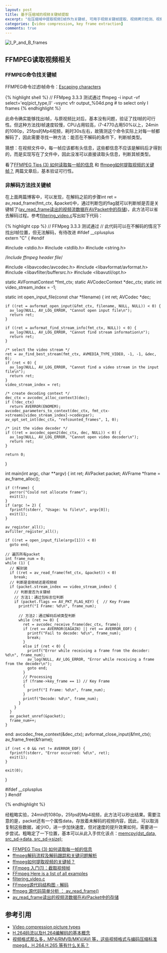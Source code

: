 ```yaml
---
layout: post
title: 基于压缩域的视频关键帧提取
excerpt: "在压缩域中提取视频I帧作为关键帧, 可用于视频关键帧提取、视频拷贝检测、视频检索等应用中."
categories: [video compression, key frame extraction]
comments: true
---
```


![I_P_and_B_frames](https://upload.wikimedia.org/wikipedia/commons/6/64/I_P_and_B_frames.svg "A sequence of video frames, consisting of two keyframes (I), one forward-predicted frame (P) and one bi-directionally predicted frame (B).
")

## FFMPEG读取视频相关

### FFMPEG命令找关键帧

FFMPEG命令过滤I帧命令：[Escaping characters](https://trac.ffmpeg.org/wiki/FilteringGuide#Escapingcharacters)

{% highlight shell %}
// FFMpeg 3.3.3 测试通过
ffmpeg -i input -vf select='eq(pict_type\,I)' -vsync vfr output_%04d.png        # to select only I frames
{% endhighlight %}

此命令确实能够找出I帧，与原视频比对后，基本没有问题，验证了找I帧的可行性。但这种方法找I帧速度较慢，CPU占用较高，i7-4770占用50%以上，24min的1080p，25fps的Mp4视频，耗时30s左右，故猜测这个命令实际上对每一帧都解码了，因此需要寻找一种方法：能否在不解码的条件下，判断帧类型。

猜想：在视频文件中，每一帧应该都有头信息，这些都信息不应该是解码后才得到的，而是实现写在了文件中，因此没准可以直接读取头信息，判断其帧类型。

看了[FFMPEG Tips (3) 如何读取每一帧的信息](http://ticktick.blog.51cto.com/823160/1872008) 和 [ffmpeg如何提取视频的关键帧？](http://www.dewen.net.cn/q/725/ffmpeg%E5%A6%82%E4%BD%95%E6%8F%90%E5%8F%96%E8%A7%86%E9%A2%91%E7%9A%84%E5%85%B3%E9%94%AE%E5%B8%A7%EF%BC%9F) 两篇文章后，基本验证可行性。

### 非解码方法找关键帧

在上面两篇博客中，可以发现，在解码之前的步骤int ret = av_read_frame(fmt_ctx, &packet)中，通过判断包的flag就可以判断帧是否是关键帧了([av_read_frame读出的视频流数据在AVPacket中的存储](http://blog.csdn.net/dancing_night/article/details/45742905))，此方法可以省去解码过程。参考[filtering_video.c](https://ffmpeg.org/doxygen/trunk/filtering_video_8c-example.html)写出如下代码：

{% highlight cpp %}
// FFMpeg 3.3.3 测试通过
// 此代码可以在不解码的情况下找出I帧位置，但无法解码，有待改进
#ifdef __cplusplus   
extern "C" {
#endif  

#include <stdio.h>
#include <stdlib.h>
#include <string.h>

/*Include ffmpeg header file*/

#include <libavcodec/avcodec.h>
#include <libavformat/avformat.h>
#include <libavfilter/buffersrc.h>
#include <libavutil/opt.h>


  static AVFormatContext *fmt_ctx;
  static AVCodecContext *dec_ctx;
  static int video_stream_index = -1;

  static int open_input_file(const char *filename)
  {
    int ret;
    AVCodec *dec;

    if ((ret = avformat_open_input(&fmt_ctx, filename, NULL, NULL)) < 0) {
      av_log(NULL, AV_LOG_ERROR, "Cannot open input file\n");
      return ret;
    }

    if ((ret = avformat_find_stream_info(fmt_ctx, NULL)) < 0) {
      av_log(NULL, AV_LOG_ERROR, "Cannot find stream information\n");
      return ret;
    }

    /* select the video stream */
    ret = av_find_best_stream(fmt_ctx, AVMEDIA_TYPE_VIDEO, -1, -1, &dec, 0);
    if (ret < 0) {
      av_log(NULL, AV_LOG_ERROR, "Cannot find a video stream in the input file\n");
      return ret;
    }
    video_stream_index = ret;

    /* create decoding context */
    dec_ctx = avcodec_alloc_context3(dec);
    if (!dec_ctx)
      return AVERROR(ENOMEM);
    avcodec_parameters_to_context(dec_ctx, fmt_ctx->streams[video_stream_index]->codecpar);
    av_opt_set_int(dec_ctx, "refcounted_frames", 1, 0);

    /* init the video decoder */
    if ((ret = avcodec_open2(dec_ctx, dec, NULL)) < 0) {
      av_log(NULL, AV_LOG_ERROR, "Cannot open video decoder\n");
      return ret;
    }

    return 0;
  }

  int main(int argc, char **argv)
  {
    int ret;
    AVPacket packet;
    AVFrame *frame = av_frame_alloc();

    if (!frame) {
      perror("Could not allocate frame");
      exit(1);
    }
    if (argc != 2) {
      fprintf(stderr, "Usage: %s file\n", argv[0]);
      exit(1);
    }

    av_register_all();
    avfilter_register_all();

    if ((ret = open_input_file(argv[1])) < 0)
      goto end;

    // 遍历所有packet
    int frame_num = 0;
    while (1) {
      // 解封装
      if ((ret = av_read_frame(fmt_ctx, &packet)) < 0)
        break;
      // 判断是音频帧还是视频帧
      if (packet.stream_index == video_stream_index) {
        // 判断是否为关键帧
        // 方法1：通过包标志位判断
        if (packet.flags == AV_PKT_FLAG_KEY) {	// Key Frame
          printf("I Frame: %d\n", frame_num);

          // 方法2：通过解码后帧类型判断
          while (ret >= 0) {
            ret = avcodec_receive_frame(dec_ctx, frame);
            if (ret == AVERROR(EAGAIN) || ret == AVERROR_EOF) {
              printf("Fail to decode: %d\n", frame_num);
              break;
            }
            else if (ret < 0) {
              printf("Error while receiving a frame from the decoder: %d\n", frame_num);
              av_log(NULL, AV_LOG_ERROR, "Error while receiving a frame from the decoder\n");
              goto end;
            }
            // Processing
            if (frame->key_frame == 1) // Key Frame
            {
              printf("I Frame: %d\n", frame_num);
            }
            printf("Decode: %d\n", frame_num);
          }
        }
      }
      av_packet_unref(&packet);
      frame_num++;
    }
  end:
    avcodec_free_context(&dec_ctx);
    avformat_close_input(&fmt_ctx);
    av_frame_free(&frame);

    if (ret < 0 && ret != AVERROR_EOF) {
      fprintf(stderr, "Error occurred: %d\n", ret);
      exit(1);
    }

    exit(0);
  }

#ifdef __cplusplus   
}
#endif   

{% endhighlight %}

经粗略实验，24min的1080p，25fps的Mp4视频，此方法可以秒出结果。需要注意的是，packet还有一个属性data，存放着未解码的视频内容，因此，可以取消复制这些数据，减少IO，进一步加快速度，但对速度的提升效果如何，需要进一步尝试。粗略定了一下位置，基本可以从此入手优化该点：[memcpy(dst_data, src_sd->data, src_sd->size);](https://github.com/FFmpeg/FFmpeg/blob/949debd1d1df3a96315b3a3083831162845c1188/libavformat/utils.c#L1674)

* [FFMPEG Tips (3) 如何读取每一帧的信息](http://ticktick.blog.51cto.com/823160/1872008)  
* [ffmpeg解码流程及解码跟踪和关键问题解析](http://blog.csdn.net/heng615975867/article/details/21602745)  
* [ffmpeg如何提取视频的关键帧？](http://www.dewen.net.cn/q/725/ffmpeg%E5%A6%82%E4%BD%95%E6%8F%90%E5%8F%96%E8%A7%86%E9%A2%91%E7%9A%84%E5%85%B3%E9%94%AE%E5%B8%A7%EF%BC%9F)  
* [FFmpeg 入门(1)：截取视频帧](http://www.samirchen.com/ffmpeg-tutorial-1/)  
* [FFmpeg Here is a list of all examples](https://ffmpeg.org/doxygen/trunk/examples.html) 
* [filtering_video.c](https://ffmpeg.org/doxygen/trunk/filtering_video_8c-example.html)  
* [FFmpeg源代码结构图 - 解码](http://blog.csdn.net/leixiaohua1020/article/details/44220151)  
* [ffmpeg 源代码简单分析 ： av_read_frame()](http://blog.csdn.net/leixiaohua1020/article/details/12678577)  
* [av_read_frame读出的视频流数据在AVPacket中的存储](http://blog.csdn.net/dancing_night/article/details/45742905)  




## 参考引用

* [Video compression picture types](https://en.wikipedia.org/wiki/Video_compression_picture_types)  
* [H.264码流以及H.264编解码的基本概念](https://maxwellqi.github.io/ios-h264-summ/)  
* [视频格式那么多，MP4/RMVB/MKV/AVI 等，这些视频格式与编码压缩标准 mpeg4，H.264.H.265 等有什么关系？](https://www.zhihu.com/question/20997688)  

